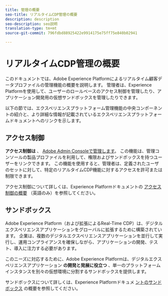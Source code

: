 ```yaml
---
title: 管理の概要
seo-title: リアルタイムCDP管理の概要
description: description
seo-description: seo説明
translation-type: tm+mt
source-git-commit: 796fdbd88925422e9914175e75ff75e840b02941

---
```



# リアルタイムCDP管理の概要

このドキュメントでは、Adobe Experience Platformによるリアルタイム顧客データプロファイルの管理機能の概要を説明します。 管理者は、Experience Platformを使用して、ユーザーのロールベースのアクセス制御を管理したり、アプリケーション開発用の仮想サンドボックスを管理したりできます。

以下の節では、エクスペリエンスプラットフォーム管理機能の中央コンポーネントの紹介と、より詳細な情報が記載されているエクスペリエンスプラットフォームドキュメントへのリンクを示します。

## アクセス制御

**アクセス制御は** 、 [Adobe Admin Consoleで管理します](http://adminconsole.adobe.com)。 この機能は、管理コンソールの製品プロファイルを利用して、権限およびサンドボックスを持つユーザーをリンクできます。 この機能を使用すると、管理者は、定義されたユーザのセットに対して、特定のリアルタイムCDP機能に対するアクセスを許可または制限できます。

アクセス制御について詳しくは、Experience Platformドキュメントの [アクセス制御の概要](https://www.adobe.io/apis/experienceplatform/home/permissions-and-sandboxes/permissions-and-sandboxes.html#!api-specification/markdown/narrative/technical_overview/access-control/access-control-overview.md) （英語のみ）を参照してください。

## サンドボックス

Adobe Experience Platform（および拡張によるReal-Time CDP）は、デジタルエクスペリエンスアプリケーションをグローバルに拡張するために構築されています。 企業は、複数のデジタルエクスペリエンスアプリケーションを並行して実行し、運用コンプライアンスを確保しながら、アプリケーションの開発、テスト、導入に注力する必要があります。

このニーズに対応するために、Adobe Experience Platformは、デジタルエクスペリエンスアプリケーション **の開発と発展に役立つ** 、単一のプラットフォームインスタンスを別々の仮想環境に分割するサンドボックスを提供します。

サンドボックスについて詳しくは、Experience Platformドキュメ [ントのサンドボックス](https://www.adobe.io/apis/experienceplatform/home/permissions-and-sandboxes/permissions-and-sandboxes.html#!api-specification/markdown/narrative/technical_overview/sandboxes/sandboxes-overview.md) の概要を参照してください。